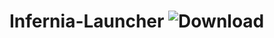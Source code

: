 # Infernia-Launcher ![Download](https://pluginbadges.glitch.me/api/v1/dl/Download-limegreen.svg?&github=superkooka/helios-launcher&style=for-the-badge)
